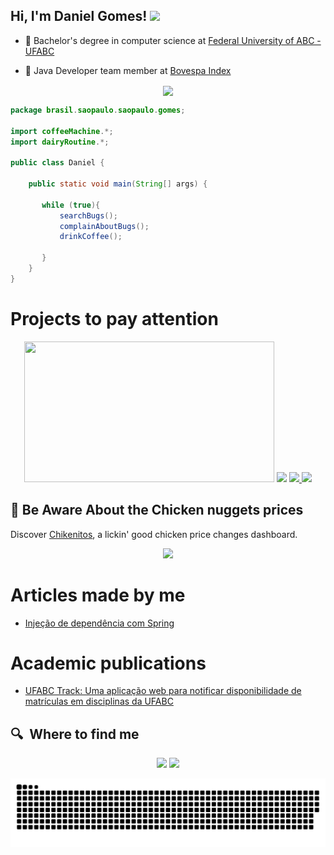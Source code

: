 <h2> Hi, I'm Daniel Gomes! <img src="https://camo.githubusercontent.com/d3359cb00ab0b5ed8f2e1fe3fceb4fbaf3b614340f8c0db99c17b9f50b351770/68747470733a2f2f656d6f6a69732e736c61636b6d6f6a69732e636f6d2f656d6f6a69732f696d616765732f313533313834393433302f343234362f626c6f622d73756e676c61737365732e6769663f31353331383439343330" width="50"></h2>

- 🧭 Bachelor's degree in computer science at <a href="https://www.ufabc.edu.br/"> Federal University of ABC - UFABC</a> 

- 👥 Java Developer team member at <a href="http://www.b3.com.br/pt_br/"> Bovespa Index</a> 



<p align="center">
<a href="https://gifs.alphacoders.com/gifs/view/209661" ><img align="center" src="https://user-images.githubusercontent.com/50127863/131756731-46ecebc6-f0fd-4ca6-b3cc-33d22d835ea7.gif"></a>
</p>

```java
package brasil.saopaulo.saopaulo.gomes;

import coffeeMachine.*;
import dairyRoutine.*;

public class Daniel {

    public static void main(String[] args) {
    
       while (true){
           searchBugs();
           complainAboutBugs();
           drinkCoffee();
           
       }
    }
}
```
# Projects to pay attention 
<p align="center">
<a href="https://dashboard-ckn.vercel.app/"><img  width="400" height="225" src="https://user-images.githubusercontent.com/50127863/152731241-c6dde7c3-213e-4a72-8d0c-c03b17c5f031.png"></a>
<a href="https://dashboard-ckn.vercel.app/"><img  width="400"  src="https://user-images.githubusercontent.com/50127863/167984137-5729f82e-7bfd-4199-8bda-d15060fac315.gif"></a>  


 <a href="https://github.com/danieldjgomes/Chikenitos-API">
     <img align="" src="https://github-readme-stats.vercel.app/api/pin/?username=danieldjgomes&repo=Chikenitos-API&theme=tokyonight" />
  </a>
     <a href="https://github.com/danieldjgomes/Matricula-API">
     <img align="" src="https://github-readme-stats.vercel.app/api/pin/?username=danieldjgomes&repo=Matricula-API&theme=tokyonight" />
          </a>

</p>


## 🐔 Be Aware About the Chicken nuggets prices
Discover <a href="https://dashboard-ckn.vercel.app/">Chikenitos</a>, a lickin' good chicken price changes dashboard.
<p align="center"><img src="https://user-images.githubusercontent.com/50127863/122002850-a9073400-cd88-11eb-8ed5-b05976f29512.gif" width="720"></p>


# Articles made by me

- <a href="https://dev.to/danieldjgomes/injecao-de-dependencias-com-spring-ib"> Injeção de dependência com Spring </a>

# Academic publications

- <a href="https://github.com/danieldjgomes/matricula-api/blob/main/UFABC%20TRACK_%20Uma%20aplica%C3%A7%C3%A3o%20web%20para%20notificar%20disponibilidade%20de%20matr%C3%ADculas%20em%20disciplinas%20da%20UFABC.pdf"> UFABC Track: Uma aplicação web para notificar disponibilidade de matrículas em disciplinas da UFABC </a>

## 🔍  Where to find me
<p align="center">
<a href="https://www.linkedin.com/in/danieldjgomes"><img src="https://img.icons8.com/color/48/000000/linkedin.png" width="50px"/></a>
<a href="mailto:daniel.djgomes@outlook.com"><img src="https://img.icons8.com/fluent/48/000000/gmail.png" width="50px"/></a>
</p>


 
 ![Snake animation](https://github.com/danieldjgomes/danieldjgomes/blob/output/github-contribution-grid-snake.svg)


